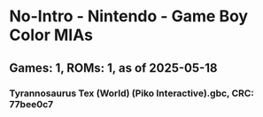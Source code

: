 # No-Intro - Nintendo - Game Boy Color MIAs
## Games: 1, ROMs: 1, as of 2025-05-18

### Tyrannosaurus Tex (World) (Piko Interactive).gbc, CRC: 77bee0c7
